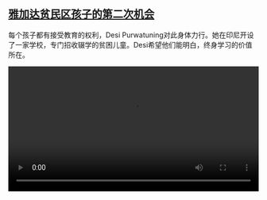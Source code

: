 <!--1635581823000-->
[雅加达贫民区孩子的第二次机会](https://www.dw.com/zh/%E9%9B%85%E5%8A%A0%E8%BE%BE%E8%B4%AB%E6%B0%91%E5%8C%BA%E5%AD%A9%E5%AD%90%E7%9A%84%E7%AC%AC%E4%BA%8C%E6%AC%A1%E6%9C%BA%E4%BC%9A/a-59657467)
------

<p>每个孩子都有接受教育的权利，Desi Purwatuning对此身体力行。她在印尼开设了一家学校，专门招收辍学的贫困儿童。Desi希望他们能明白，终身学习的价值所在。</small></p><video src="https://tvdownloaddw-a.akamaihd.net/dwtv_video/flv/vdt_zh/2021/bchi211028_001_purwatuning2_sd_sor.mp4" controls style="width:100%"></video>
